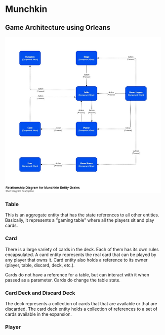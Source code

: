 # Munchkin

## Game Architecture using Orleans

![munchkin grains][1]

### Table

This is an aggregate entity that has the state references to all other entities. Basically, it represents a "gaming table" where all the players sit and play cards.

### Card

There is a large variety of cards in the deck. Each of them has its own rules encapsulated. A card entity represents the real card that can be played by any player that owns it. Card entity also holds a reference to its owner (player, table, discard, deck, etc.).

Cards do not have a reference for a table, but can interact with it when passed as a parameter. Cards do change the table state.

### Card Deck and Discard Deck

The deck represents a collection of cards that that are available or that are discarded. The card deck entity holds a collection of references to a set of cards available in the expansion.

### Player




[1]: munchkin.orleans.grains.communication.jpg
